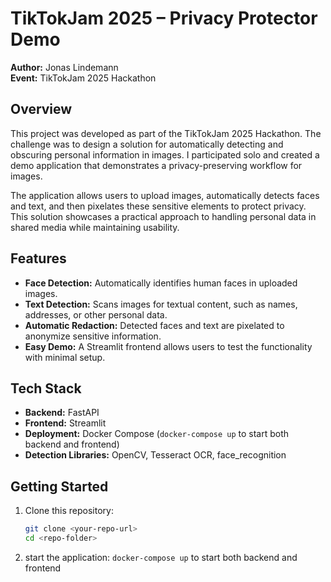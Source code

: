 # TikTokJam 2025 – Privacy Protector Demo

**Author:** Jonas Lindemann  
**Event:** TikTokJam 2025 Hackathon  

## Overview

This project was developed as part of the TikTokJam 2025 Hackathon. The challenge was to design a solution for automatically detecting and obscuring personal information in images. I participated solo and created a demo application that demonstrates a privacy-preserving workflow for images.

The application allows users to upload images, automatically detects faces and text, and then pixelates these sensitive elements to protect privacy. This solution showcases a practical approach to handling personal data in shared media while maintaining usability.

## Features

- **Face Detection:** Automatically identifies human faces in uploaded images.  
- **Text Detection:** Scans images for textual content, such as names, addresses, or other personal data.  
- **Automatic Redaction:** Detected faces and text are pixelated to anonymize sensitive information.  
- **Easy Demo:** A Streamlit frontend allows users to test the functionality with minimal setup.  

## Tech Stack

- **Backend:** FastAPI  
- **Frontend:** Streamlit  
- **Deployment:** Docker Compose (`docker-compose up` to start both backend and frontend)  
- **Detection Libraries:** OpenCV, Tesseract OCR, face_recognition

## Getting Started

1. Clone this repository:  
   ```bash
   git clone <your-repo-url>
   cd <repo-folder>

2. start the application:
   `docker-compose up` to start both backend and frontend
